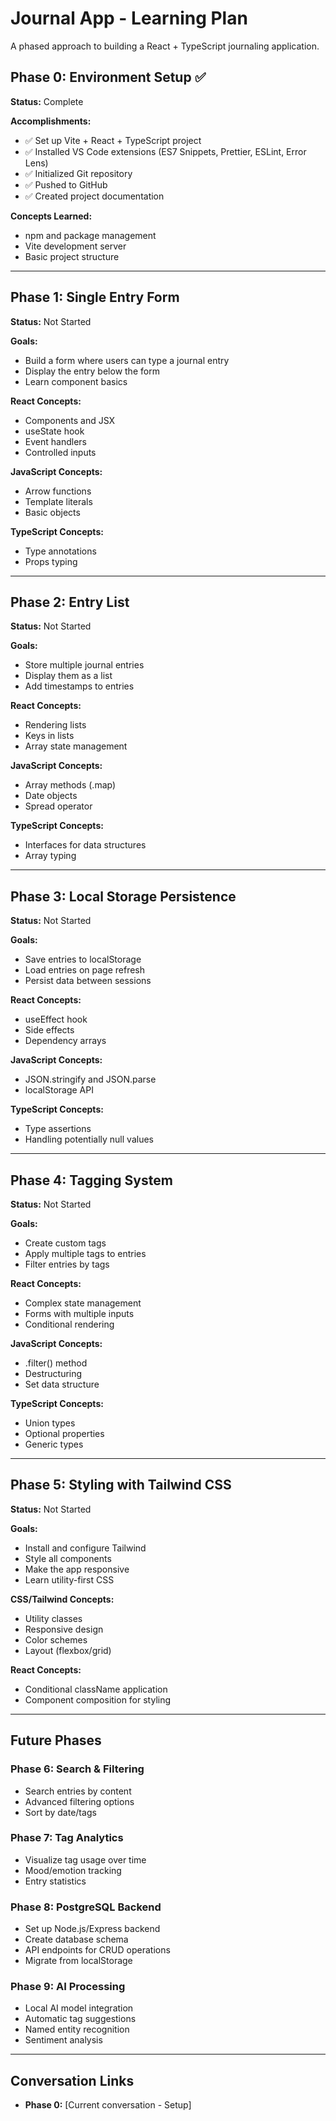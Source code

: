 # Journal App - Learning Plan

A phased approach to building a React + TypeScript journaling application.

## Phase 0: Environment Setup ✅

**Status:** Complete

**Accomplishments:**

- ✅ Set up Vite + React + TypeScript project
- ✅ Installed VS Code extensions (ES7 Snippets, Prettier, ESLint, Error Lens)
- ✅ Initialized Git repository
- ✅ Pushed to GitHub
- ✅ Created project documentation

**Concepts Learned:**

- npm and package management
- Vite development server
- Basic project structure

---

## Phase 1: Single Entry Form

**Status:** Not Started

**Goals:**

- Build a form where users can type a journal entry
- Display the entry below the form
- Learn component basics

**React Concepts:**

- Components and JSX
- useState hook
- Event handlers
- Controlled inputs

**JavaScript Concepts:**

- Arrow functions
- Template literals
- Basic objects

**TypeScript Concepts:**

- Type annotations
- Props typing

---

## Phase 2: Entry List

**Status:** Not Started

**Goals:**

- Store multiple journal entries
- Display them as a list
- Add timestamps to entries

**React Concepts:**

- Rendering lists
- Keys in lists
- Array state management

**JavaScript Concepts:**

- Array methods (.map)
- Date objects
- Spread operator

**TypeScript Concepts:**

- Interfaces for data structures
- Array typing

---

## Phase 3: Local Storage Persistence

**Status:** Not Started

**Goals:**

- Save entries to localStorage
- Load entries on page refresh
- Persist data between sessions

**React Concepts:**

- useEffect hook
- Side effects
- Dependency arrays

**JavaScript Concepts:**

- JSON.stringify and JSON.parse
- localStorage API

**TypeScript Concepts:**

- Type assertions
- Handling potentially null values

---

## Phase 4: Tagging System

**Status:** Not Started

**Goals:**

- Create custom tags
- Apply multiple tags to entries
- Filter entries by tags

**React Concepts:**

- Complex state management
- Forms with multiple inputs
- Conditional rendering

**JavaScript Concepts:**

- .filter() method
- Destructuring
- Set data structure

**TypeScript Concepts:**

- Union types
- Optional properties
- Generic types

---

## Phase 5: Styling with Tailwind CSS

**Status:** Not Started

**Goals:**

- Install and configure Tailwind
- Style all components
- Make the app responsive
- Learn utility-first CSS

**CSS/Tailwind Concepts:**

- Utility classes
- Responsive design
- Color schemes
- Layout (flexbox/grid)

**React Concepts:**

- Conditional className application
- Component composition for styling

---

## Future Phases

### Phase 6: Search & Filtering

- Search entries by content
- Advanced filtering options
- Sort by date/tags

### Phase 7: Tag Analytics

- Visualize tag usage over time
- Mood/emotion tracking
- Entry statistics

### Phase 8: PostgreSQL Backend

- Set up Node.js/Express backend
- Create database schema
- API endpoints for CRUD operations
- Migrate from localStorage

### Phase 9: AI Processing

- Local AI model integration
- Automatic tag suggestions
- Named entity recognition
- Sentiment analysis

---

## Conversation Links

- **Phase 0:** [Current conversation - Setup]
